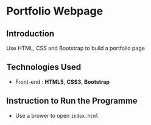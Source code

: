 # Portfolio Webpage
## Introduction
Use HTML, CSS and Bootstrap to build a portfolio page
## Technologies Used
- Front-end : **HTML5**, **CSS3**, **Bootstrap**

## Instruction to Run the Programme
- Use a brower to open ```index.html```